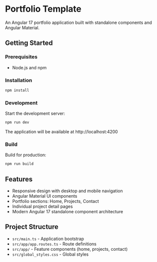 # Portfolio Template

An Angular 17 portfolio application built with standalone components and Angular Material.

## Getting Started

### Prerequisites
- Node.js and npm

### Installation
```bash
npm install
```

### Development
Start the development server:
```bash
npm run dev
```
The application will be available at http://localhost:4200

### Build
Build for production:
```bash
npm run build
```

## Features

- Responsive design with desktop and mobile navigation
- Angular Material UI components
- Portfolio sections: Home, Projects, Contact
- Individual project detail pages
- Modern Angular 17 standalone component architecture

## Project Structure

- `src/main.ts` - Application bootstrap
- `src/app/app.routes.ts` - Route definitions
- `src/app/` - Feature components (home, projects, contact)
- `src/global_styles.css` - Global styles